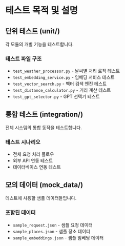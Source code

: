 # 테스트 목적 및 설명

## 단위 테스트 (unit/)
각 모듈의 개별 기능을 테스트합니다.

### 테스트 파일 구조
- `test_weather_processor.py` - 날씨별 처리 로직 테스트
- `test_embedding_service.py` - 임베딩 서비스 테스트
- `test_vector_search.py` - 벡터 검색 엔진 테스트
- `test_distance_calculator.py` - 거리 계산 테스트
- `test_gpt_selector.py` - GPT 선택기 테스트

## 통합 테스트 (integration/)
전체 시스템의 통합 동작을 테스트합니다.

### 테스트 시나리오
- 전체 요청 처리 플로우
- 외부 API 연동 테스트
- 데이터베이스 연동 테스트

## 모의 데이터 (mock_data/)
테스트에 사용할 샘플 데이터들입니다.

### 포함된 데이터
- `sample_request.json` - 샘플 요청 데이터
- `sample_places.json` - 샘플 장소 데이터
- `sample_embeddings.json` - 샘플 임베딩 데이터

